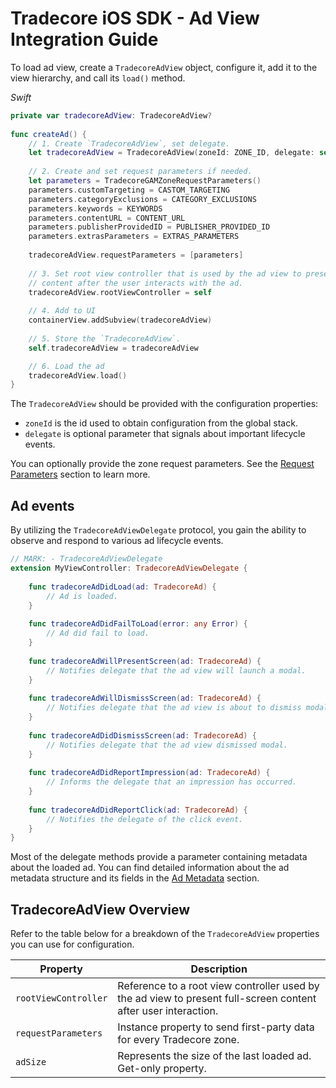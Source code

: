 # Tradecore iOS SDK - Ad View Integration Guide

To load ad view, create a `TradecoreAdView` object, configure it, add it to the view hierarchy, and call its `load()` method.

*Swift*

```swift
private var tradecoreAdView: TradecoreAdView?
 
func createAd() {
    // 1. Create `TradecoreAdView`, set delegate.
    let tradecoreAdView = TradecoreAdView(zoneId: ZONE_ID, delegate: self)
    
    // 2. Create and set request parameters if needed.
    let parameters = TradecoreGAMZoneRequestParameters()
    parameters.customTargeting = CASTOM_TARGETING
    parameters.categoryExclusions = CATEGORY_EXCLUSIONS
    parameters.keywords = KEYWORDS
    parameters.contentURL = CONTENT_URL
    parameters.publisherProvidedID = PUBLISHER_PROVIDED_ID
    parameters.extrasParameters = EXTRAS_PARAMETERS
    
    tradecoreAdView.requestParameters = [parameters]
    
    // 3. Set root view controller that is used by the ad view to present full screen
    // content after the user interacts with the ad.
    tradecoreAdView.rootViewController = self
    
    // 4. Add to UI
    containerView.addSubview(tradecoreAdView)
    
    // 5. Store the `TradecoreAdView`.
    self.tradecoreAdView = tradecoreAdView

    // 6. Load the ad
    tradecoreAdView.load()
}
```

The `TradecoreAdView` should be provided with the configuration properties:

- `zoneId` is the id used to obtain configuration from the global stack.
- `delegate` is optional parameter that signals about important lifecycle events.

You can optionally provide the zone request parameters. See the [Request Parameters](./tradecore-sdk-request-parameters.md#zone-parameters) section to learn more.

## Ad events

By utilizing the `TradecoreAdViewDelegate` protocol, you gain the ability to observe and respond to various ad lifecycle events.

```swift
// MARK: - TradecoreAdViewDelegate
extension MyViewController: TradecoreAdViewDelegate {
    
    func tradecoreAdDidLoad(ad: TradecoreAd) {
        // Ad is loaded.
    }
    
    func tradecoreAdDidFailToLoad(error: any Error) {
        // Ad did fail to load.
    }
    
    func tradecoreAdWillPresentScreen(ad: TradecoreAd) {
        // Notifies delegate that the ad view will launch a modal.
    }
    
    func tradecoreAdWillDismissScreen(ad: TradecoreAd) {
        // Notifies delegate that the ad view is about to dismiss modal.
    }
    
    func tradecoreAdDidDismissScreen(ad: TradecoreAd) {
        // Notifies delegate that the ad view dismissed modal.
    }
    
    func tradecoreAdDidReportImpression(ad: TradecoreAd) {
        // Informs the delegate that an impression has occurred.
    }
    
    func tradecoreAdDidReportClick(ad: TradecoreAd) {
        // Notifies the delegate of the click event.
    }
}
```

Most of the delegate methods provide a parameter containing metadata about the loaded ad. You can find detailed information about the ad metadata structure and its fields in the [Ad Metadata](./tradecore-sdk-ad-metadata.md) section.

## TradecoreAdView Overview

Refer to the table below for a breakdown of the `TradecoreAdView` properties you can use for configuration.

| Property              | Description                                                                                                     |
|-----------------------|-----------------------------------------------------------------------------------------------------------------|
| `rootViewController`  | Reference to a root view controller used by the ad view to present full-screen content after user interaction.  |
| `requestParameters`   | Instance property to send first-party data for every Tradecore zone.                                            |
| `adSize`              | Represents the size of the last loaded ad. Get-only property.                                                   |
